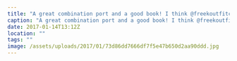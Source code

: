```yaml
---
title: "A great combination port and a good book! I think @freekoutfitch @bengreasley @goulddan and @craiglockwood would approve"
caption: "A great combination port and a good book! I think @freekoutfitch @bengreasley @goulddan and @craiglockwood would approve"
date: 2017-01-14T13:12Z
location: ""
tags: ""
image: /assets/uploads/2017/01/73d86dd7666df7f5e47b650d2aa90ddd.jpg
---
```

